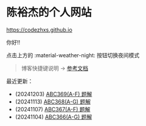 # 陈裕杰的个人网站

<https://codezhxs.github.io>

你好!!

点击上方的 :material-weather-night: 按钮切换夜间模式

> 博客快捷键说明 -> [参考文档](https://squidfunk.github.io/mkdocs-material/setup/setting-up-navigation/#keyboard-shortcuts-mkdocsyml)

最近更新：

- (20241203) [ABC369(A-F) 题解](./algorithm/AtCoder/abc369.md)
- (20241113) [ABC368(A-G) 题解](./algorithm/AtCoder/abc368.md)
- (20241107) [ABC367(A-F) 题解](./algorithm/AtCoder/abc367.md)
- (20241104) [ABC366(A-G) 题解](./algorithm/AtCoder/abc366.md)

